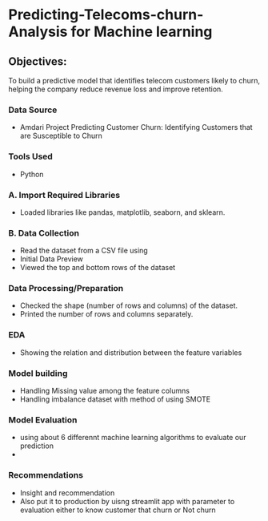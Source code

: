 # Predicting-Telecoms-churn-Analysis for Machine learning


## Objectives:
To build a predictive model that identifies telecom customers likely to churn, helping the company reduce revenue loss and improve retention.

### Data Source

- Amdari Project Predicting Customer Churn: Identifying Customers that are Susceptible to Churn

### Tools Used

- Python

### A. Import Required Libraries

- Loaded libraries like pandas, matplotlib, seaborn, and sklearn.

### B. Data Collection

- Read the dataset from a CSV file using
- Initial Data Preview
- Viewed the top and bottom rows of the dataset
  
### Data Processing/Preparation

- Checked the shape (number of rows and columns) of the dataset.
- Printed the number of rows and columns separately.
  
### EDA

- Showing the relation and distribution between the feature variables
  
### Model building

- Handling Missing value among the feature columns
- Handling imbalance dataset with method of using SMOTE
  
### Model Evaluation 

- using about 6 differennt machine learning algorithms to evaluate our prediction
- 
### Recommendations

- Insight and recommendation
-  Also put it to production by uisng streamlit app with parameter to evaluation either to know customer that churn or Not churn

